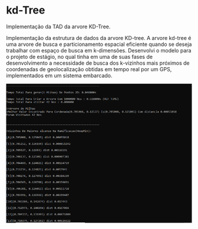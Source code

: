 # kd-Tree
Implementação da TAD da arvore KD-Tree.

Implementação da estrutura de dados da arvore KD-tree.
A arvore kd-tree é uma arvore de busca e particionamento espacial eficiente quando se deseja trabalhar com espaço de busca em k-dimensões.
Desenvolvi o modelo para o projeto de estágio, no qual tinha em uma de suas fases de desenvolvimento a necessidade de busca dos k-vizinhos mais próximos de coordenadas de geolocalização obtidas em tempo real por um GPS, implementados em um sistema embarcado.

![](https://github.com/FelipeFFerreira/kd-Tree/blob/master/imgApresentacao.png "")

